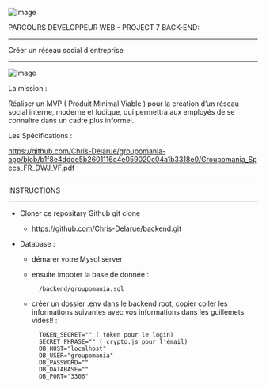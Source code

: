 ![image](https://user-images.githubusercontent.com/73162047/148680206-712e5b56-5b93-4ad8-9bc1-e73331cede0f.png)

PARCOURS DEVELOPPEUR WEB - PROJECT 7  BACK-END:

_________________________________________

Créer un  réseau social d'entreprise 

_________________________________________

![image](https://user-images.githubusercontent.com/73162047/148641641-072d3c6b-a574-430f-b18f-a6ffef40eac6.png)

La mission :

Réaliser un MVP ( Produit Minimal Viable ) pour la création d’un réseau social interne, moderne et ludique, qui permettra aux employés de se connaître dans un cadre plus informel.

Les Spécifications :

https://github.com/Chris-Delarue/groupomania-app/blob/b1f8e4ddde5b2601116c4e059020c04a1b3318e0/Groupomania_Specs_FR_DWJ_VF.pdf

__________________________________________

INSTRUCTIONS
__________________________________________

* Cloner ce repositary Github git clone
	* https://github.com/Chris-Delarue/backend.git

* Database :
	* démarer votre Mysql server
	* ensuite impoter la base de donnée :
	
			/backend/groupomania.sql
	
	* créer un dossier .env dans le backend root, copier coller les informations suivantes avec vos informations dans les guillemets vides!! :
	
			TOKEN_SECRET="" ( token pour le login)
			SECRET_PHRASE="" ( crypto.js pour l'émail)
			DB_HOST="localhost"
			DB_USER="groupomania"
			DB_PASSWORD=""
			DB_DATABASE=""
			DB_PORT="3306"
		


